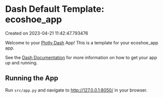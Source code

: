 # Dash Default Template: ecoshoe_app

Created on 2023-04-21 11:42:47.793476

Welcome to your [Plotly Dash](https://plotly.com/dash/) App! This is a template for your ecoshoe_app app.

See the [Dash Documentation](https://dash.plotly.com/introduction) for more information on how to get your app up and running.

## Running the App

Run `src/app.py` and navigate to http://127.0.0.1:8050/ in your browser.